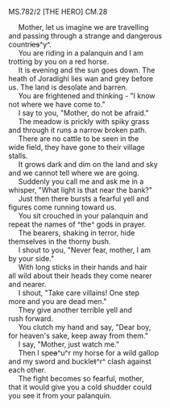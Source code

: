 MS.782/2 [THE HERO] CM.28 

&nbsp;&nbsp;&nbsp;&nbsp;&nbsp;Mother, let us imagine we are travelling \
and passing through a strange and dangerous \
countr~~ies~~^y^. \
&nbsp;&nbsp;&nbsp;&nbsp;&nbsp;You are riding in a palanquin and I am \
trotting by you on a red horse. \
&nbsp;&nbsp;&nbsp;&nbsp;&nbsp;It is evening and the sun goes down. The \
heath of Joradighi lies wan and grey before \
us. The land is desolate and barren. \
&nbsp;&nbsp;&nbsp;&nbsp;&nbsp;You are frightened and thinking - "I know \
not where we have come to." \
&nbsp;&nbsp;&nbsp;&nbsp;&nbsp;I say to you, "Mother, do not be afraid." \
&nbsp;&nbsp;&nbsp;&nbsp;&nbsp;The meadow is prickly with spiky grass \
and through it runs a narrow broken path. \
&nbsp;&nbsp;&nbsp;&nbsp;&nbsp;There are no cattle to be seen in the \
wide field, they have gone to their village \
stalls. \
&nbsp;&nbsp;&nbsp;&nbsp;&nbsp;It grows dark and dim on the land and sky \
and we cannot tell where we are going. \
&nbsp;&nbsp;&nbsp;&nbsp;&nbsp;Suddenly you call me and ask me in a \
whisper, "What light is that near the bank?" \
&nbsp;&nbsp;&nbsp;&nbsp;&nbsp;Just then there bursts a fearful yell and \
figures come running toward us. \
&nbsp;&nbsp;&nbsp;&nbsp;&nbsp;You sit crouched in your palanquin and \
repeat the names of ^the^ gods in prayer. \
&nbsp;&nbsp;&nbsp;&nbsp;&nbsp;The bearers, shaking in terror, hide \
themselves in the thorny bush. \
&nbsp;&nbsp;&nbsp;&nbsp;&nbsp;I shout to you, "Never fear, mother, I am \
by your side." \
&nbsp;&nbsp;&nbsp;&nbsp;&nbsp;With long sticks in their hands and hair \
all wild about their heads they come nearer \
and nearer. \
&nbsp;&nbsp;&nbsp;&nbsp;&nbsp;I shout, "Take care villains! One step \
more and you are dead men." \
&nbsp;&nbsp;&nbsp;&nbsp;&nbsp;They give another terrible yell and \
rush forward. \
&nbsp;&nbsp;&nbsp;&nbsp;&nbsp;You clutch my hand and say, "Dear boy, \
for heaven's sake, keep away from them." \
&nbsp;&nbsp;&nbsp;&nbsp;&nbsp;I say, "Mother, just watch me." \
&nbsp;&nbsp;&nbsp;&nbsp;&nbsp;Then I sp~~ea~~^u^r my horse for a wild gallop \
and my sword and buckle~~t~~^r^ clash against \
each other. \
&nbsp;&nbsp;&nbsp;&nbsp;&nbsp;The fight becomes so fearful, mother, \
that it would give you a cold shudder could \
you see it from your palanquin.

